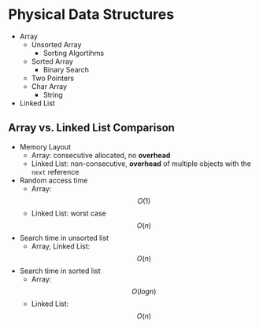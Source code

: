 <extoc></extoc>

# Physical Data Structures

- Array
    - Unsorted Array
        - Sorting Algortihms
    - Sorted Array
        - Binary Search
    - Two Pointers
    - Char Array
        - String
- Linked List

## Array vs. Linked List Comparison

- Memory Layout
    - Array: consecutive allocated, no **overhead**
    - Linked List: non-consecutive, **overhead** of multiple objects with the `next` reference
- Random access time
    - Array: $$O(1)$$
    - Linked List: worst case $$O(n)$$
- Search time in unsorted list
    - Array, Linked List: $$O(n)$$
- Search time in sorted list
    - Array: $$O(logn)$$
    - Linked List: $$O(n)$$


